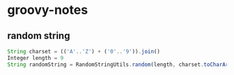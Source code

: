 # groovy-notes

## random string
```js
String charset = (('A'..'Z') + ('0'..'9')).join()
Integer length = 9
String randomString = RandomStringUtils.random(length, charset.toCharArray())
```
